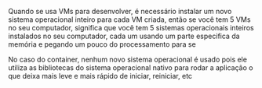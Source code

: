 

Quando se usa VMs para desenvolver, é necessário instalar um novo sistema operacional inteiro para cada VM criada, então se você tem 5 VMs no seu computador, significa que você tem 5 sistemas operacionais inteiros instalados no seu computador, cada um usando um parte especifica da memória e pegando um pouco do processamento para se

No caso do container, nenhum novo sistema operacional é usado pois ele utiliza as bibliotecas do sistema operacional nativo para rodar a aplicação o que deixa mais leve e mais rápido de iniciar, reiniciar, etc